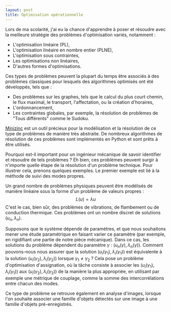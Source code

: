```yaml
---
layout: post
title: Optimisation opérationnelle
---
```




Lors de ma scolarité, j'ai eu la chance d'apprendre à poser et résoudre avec la meilleure stratégie des problèmes d'optimisation variés, notamment :
- L'optimisation linéaire (PL),
- L'optimisation linéaire en nombre entier (PLNE),
- L'optimisation sous contraintes,
- Les optimisations non linéaires,
- D'autres formes d'optimisations.

Ces types de problèmes peuvent la plupart du temps être associés à des problèmes classiques pour lesquels des algorithmes optimisés ont été développés, tels que :
- Des problèmes sur les graphes, tels que le calcul du plus court chemin, le flux maximal, le transport, l'affectation, ou la création d'horaires,
- L'ordonnancement,
- Les contraintes globales, par exemple, la résolution de problèmes de "Tous différents" comme le Sudoku.

[Minizinc](https://www.minizinc.org) est un outil précieux pour la modélisation et la résolution de ce type de problèmes de manière très abstraite. De nombreux algorithmes de résolution de ces problèmes sont implémentés en Python et sont prêts à être utilisés.

Pourquoi est-il important pour un ingénieur mécanique de savoir identifier et résoudre de tels problèmes ? Eh bien, ces problèmes peuvent surgir à n'importe quelle étape de la résolution d'un problème technique. Pour illustrer cela, prenons quelques exemples. Le premier exemple est lié à la méthode de suivi des modes propres.

Un grand nombre de problèmes physiques peuvent être modélisés de manière linéaire sous la forme d'un problème de valeurs propres :
$$
L(u) = \lambda u
$$
C'est le cas, bien sûr, des problèmes de vibrations, de flambement ou de conduction thermique. Ces problèmes ont un nombre discret de solutions $(u_n, \lambda_n)$.

Supposons que le système dépende de paramètres, et que nous souhaitons mener une étude paramétrique en faisant varier ce paramètre (par exemple, en rigidifiant une partie de notre pièce mécanique). Dans ce cas, les solutions du problème dépendent du paramètre $\gamma$ : $(u_n(\gamma), \lambda_n(\gamma))$. Comment pouvons-nous nous assurer que la solution $(u_i(\gamma_1), \lambda_i(\gamma_1))$ est équivalente à la solution $(u_i(\gamma_2), \lambda_i(\gamma_2))$ lorsque $\gamma_1 \neq \gamma_2$ ? Cela pose un problème d'optimisation d'assignation, où la tâche consiste à associer les $(u_i(\gamma_1), \lambda_i(\gamma_1))$ aux $(u_i(\gamma_2), \lambda_i(\gamma_2))$ de la manière la plus appropriée, en utilisant par exemple une métrique de couplage, comme la somme des intercorrélations entre chacun des modes.

Ce type de problème se retrouve également en analyse d'images, lorsque l'on souhaite associer une famille d'objets détectés sur une image à une famille d'objets pré-enregistrés.